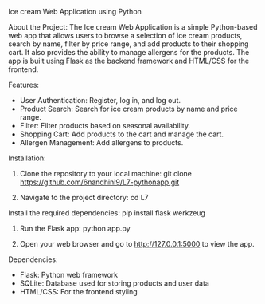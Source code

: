Ice cream Web Application using Python


About the Project:
The Ice cream Web Application is a simple Python-based web app that allows users to browse a selection of ice cream products, search by name, filter by price range, and add products to their shopping cart. It also provides the ability to manage allergens for the products. The app is built using Flask as the backend framework and HTML/CSS for the frontend.

Features:

- User Authentication: Register, log in, and log out.
- Product Search: Search for ice cream products by name and price range.
- Filter: Filter products based on seasonal availability.
- Shopping Cart: Add products to the cart and manage the cart.
- Allergen Management: Add allergens to products.

Installation:

1. Clone the repository to your local machine:
   git clone https://github.com/6nandhini9/L7-pythonapp.git

2. Navigate to the project directory:
   cd L7

 Install the required dependencies:
  pip install flask werkzeug

1. Run the Flask app:
   python app.py

2. Open your web browser and go to http://127.0.0.1:5000 to view the app.

Dependencies:
- Flask: Python web framework
- SQLite: Database used for storing products and user data
- HTML/CSS: For the frontend styling

